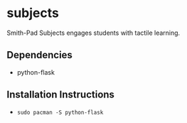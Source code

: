 # subjects
Smith-Pad Subjects engages students with tactile learning.


## Dependencies

- python-flask

## Installation Instructions

- `sudo pacman -S python-flask`